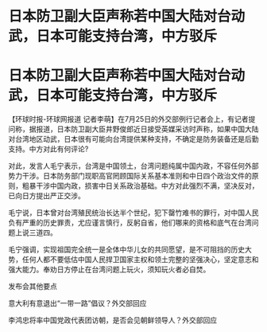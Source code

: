 # 日本防卫副大臣声称若中国大陆对台动武，日本可能支持台湾，中方驳斥

# 日本防卫副大臣声称若中国大陆对台动武，日本可能支持台湾，中方驳斥

【环球时报-环球网报道
记者李萌】在7月25日的外交部例行记者会上，有记者提问称，据报道，日本防卫副大臣井野俊郎近日接受英媒采访时声称，如果中国大陆对台湾地区动武，日本很有可能向台湾提供某种支持，不确定是防务装备还是后勤支持。中方对此有何评论?

对此，发言人毛宁表示，台湾是中国领土，台湾问题纯属中国内政，不容任何外部势力干涉。日本防务部门现职高官罔顾国际关系基本准则和中日四个政治文件的原则，粗暴干涉中国内政，损害中日关系政治基础。中方对此强烈不满，坚决反对，已向日方提出严正交涉。

毛宁说，日本曾对台湾殖民统治长达半个世纪，犯下罄竹难书的罪行，对中国人民负有严重的历史罪责，尤应谨言慎行，反躬自省，他们哪来的资格和底气在台湾问题上说三道四。

毛宁强调，实现祖国完全统一是全体中华儿女的共同愿望，是不可阻挡的历史大势，任何人都不要低估中国人民捍卫国家主权和领土完整的坚强决心，坚定意志和强大能力。奉劝日方停止在台湾问题上玩火，须知玩火者必自焚。

发布会其他要点

意大利有意退出“一带一路”倡议？外交部回应

李鸿忠将率中国党政代表团访朝，是否会见朝鲜领导人？外交部回应


